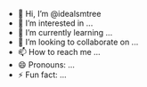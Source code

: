 - 👋 Hi, I’m @idealsmtree
- 👀 I’m interested in ...
- 🌱 I’m currently learning ...
- 💞️ I’m looking to collaborate on ...
- 📫 How to reach me ...
- 😄 Pronouns: ...
- ⚡ Fun fact: ...

<!---
idealsmtree/idealsmtree is a ✨ special ✨ repository because its `README.md` (this file) appears on your GitHub profile.
You can click the Preview link to take a look at your changes.
--->
